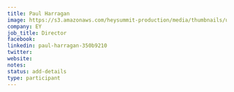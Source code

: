 ```yaml
---
title: Paul Harragan
image: https://s3.amazonaws.com/heysummit-production/media/thumbnails/uploads/events/open-security-summit-2020/3zkjHvAVrRKqMjzEuAoZHW_square_large.jpeg
company: EY
job_title: Director
facebook:
linkedin: paul-harragan-350b9210
twitter:
website:
notes:
status: add-details
type: participant
---
```


<!-- put more details about participant here -->